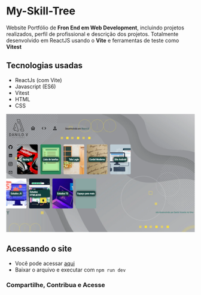 # My-Skill-Tree

Website Portfólio de **Fron End em Web Development**, incluindo projetos realizados, perfil de profissional e descrição dos projetos. Totalmente desenvolvido em ReactJS usando o **Vite** e ferramentas de teste como **Vitest**

## Tecnologias usadas

- ReactJs (com Vite)
- Javascript (ES6)
- Vitest
- HTML
- CSS

<img src="/src/assets/images/projeto.webp" alt="projeto" />

## Acessando o site

- Você pode acessar [aqui](https://myskilltree.netlify.app/)
- Baixar o arquivo e executar com `npm run dev`

### Compartilhe, Contribua e Acesse

